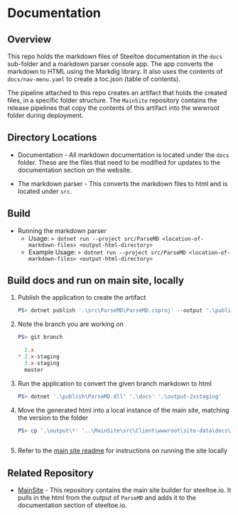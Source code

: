 # Documentation

## Overview

This repo holds the markdown files of Steeltoe documentation in the `docs` sub-folder and a markdown parser console app. The app converts the markdown to HTML using the Markdig library. It also uses the contents of `docs/nav-menu.yaml` to create a toc.json (table of contents). 

The pipeline attached to this repo creates an artifact that holds the created files, in a specific folder structure. The `MainSite` repository contains the release pipelines that copy the contents of this artifact into the wwwroot folder during deployment.

## Directory Locations

* Documentation - All markdown documentation is located under the `docs` folder. These are the files that need to be modified for updates to the documentation section on the website.

* The markdown parser - This converts the markdown files to html and is located under `src`.

## Build

* Running the markdown parser
  * Usage: `> dotnet run --project src/ParseMD <location-of-markdown-files> <output-html-directory>`
  * Example Usage: `> dotnet run --project src/ParseMD <location-of-markdown-files> <output-html-directory>`

## Build docs and run on main site, locally

1. Publish the application to create the artifact
    ```powershell
    PS> dotnet publish '.\src\ParseMD\ParseMD.csproj' --output '.\publish' --configuration Release
    ```

1. Note the branch you are working on
    ```powershell
    PS> git branch

      2.x
    * 2.x-staging
      3.x-staging
      master
    ```

1. Run the application to convert the given branch markdown to html
    ```powershell
    PS> dotnet '.\publish\ParseMD.dll' '.\docs' '.\output-2xstaging'
    ```

1. Move the generated html into a local instance of the main site, matching the version to the folder
    ```powershell
    PS> cp '.\output\*' '..\MainSite\src\Client\wwwroot\site-data\docs\2\'
                                                                       ^
    ```

1. Refer to the [main site readme](https://github.com/SteeltoeOSS/MainSite/blob/dev/README.md) for instructions on running the site locally

## Related Repository

* [MainSite](https://github.com/SteeltoeOSS/mainsite) - This repository contains the main site builder for steeltoe.io. It pulls in the html from the output of `ParseMD` and adds it to the documentation section of steeltoe.io.
